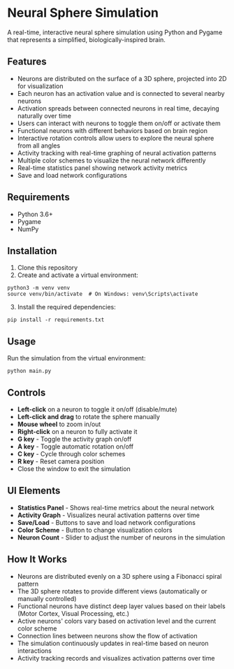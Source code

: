 # Neural Sphere Simulation

A real-time, interactive neural sphere simulation using Python and Pygame that represents a simplified, biologically-inspired brain.

## Features

- Neurons are distributed on the surface of a 3D sphere, projected into 2D for visualization
- Each neuron has an activation value and is connected to several nearby neurons
- Activation spreads between connected neurons in real time, decaying naturally over time
- Users can interact with neurons to toggle them on/off or activate them
- Functional neurons with different behaviors based on brain region
- Interactive rotation controls allow users to explore the neural sphere from all angles
- Activity tracking with real-time graphing of neural activation patterns
- Multiple color schemes to visualize the neural network differently
- Real-time statistics panel showing network activity metrics
- Save and load network configurations

## Requirements

- Python 3.6+
- Pygame
- NumPy

## Installation

1. Clone this repository
2. Create and activate a virtual environment:

```
python3 -m venv venv
source venv/bin/activate  # On Windows: venv\Scripts\activate
```

3. Install the required dependencies:

```
pip install -r requirements.txt
```

## Usage

Run the simulation from the virtual environment:

```
python main.py
```

## Controls

- **Left-click** on a neuron to toggle it on/off (disable/mute)
- **Left-click and drag** to rotate the sphere manually
- **Mouse wheel** to zoom in/out
- **Right-click** on a neuron to fully activate it
- **G key** - Toggle the activity graph on/off
- **A key** - Toggle automatic rotation on/off
- **C key** - Cycle through color schemes
- **R key** - Reset camera position
- Close the window to exit the simulation

## UI Elements

- **Statistics Panel** - Shows real-time metrics about the neural network
- **Activity Graph** - Visualizes neural activation patterns over time
- **Save/Load** - Buttons to save and load network configurations
- **Color Scheme** - Button to change visualization colors
- **Neuron Count** - Slider to adjust the number of neurons in the simulation

## How It Works

- Neurons are distributed evenly on a 3D sphere using a Fibonacci spiral pattern
- The 3D sphere rotates to provide different views (automatically or manually controlled)
- Functional neurons have distinct deep layer values based on their labels (Motor Cortex, Visual Processing, etc.)
- Active neurons' colors vary based on activation level and the current color scheme
- Connection lines between neurons show the flow of activation
- The simulation continuously updates in real-time based on neuron interactions
- Activity tracking records and visualizes activation patterns over time 